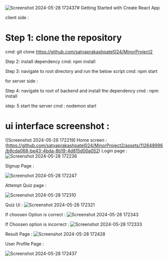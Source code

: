![Screenshot 2024-05-28 172437](https://github.com/satyaprakashpatel024/MinorProject2/assets/112648996/0d7fc2eb-36bd-4430-94a9-0f248af7af02)# Getting Started with Create React App

client side : 

# Step 1: clone the repository
cmd: git clone https://github.com/satyaprakashpatel024/MinorProject2

Step 2: install dependency
cmd: npm install

Step 3: navigate to root directory and run the below script 
cmd: npm start


for server side : 

Step 4: navigate to root of backend and install the dependency 
cmd : npm install

step: 5 start the server 
cmd : nodemon start

# ui interface  screenshot : 
![Screenshot 2024-05-28 172219]
Home screen : 
(https://github.com/satyaprakashpatel024/MinorProject2/assets/112648996/b9cda068-be43-4bda-8b19-4d815d00a052)
Login page : 
![Screenshot 2024-05-28 172236](https://github.com/satyaprakashpatel024/MinorProject2/assets/112648996/912f71de-d786-4ccf-898b-721ad32fede5)


Signup Page :

![Screenshot 2024-05-28 172247](https://github.com/satyaprakashpatel024/MinorProject2/assets/112648996/a7548527-02d3-4485-be78-91828001b53d)

Attempt Quiz page : 

![Screenshot 2024-05-28 172310](https://github.com/satyaprakashpatel024/MinorProject2/assets/112648996/2359b886-8b77-4c04-a921-4baf8e965fe4)

Quiz Ui : 
![Screenshot 2024-05-28 172321](https://github.com/satyaprakashpatel024/MinorProject2/assets/112648996/f8354d22-8473-4298-8cf2-84f3df4fb588)

If choosen Option is correct : 
![Screenshot 2024-05-28 172343](https://github.com/satyaprakashpatel024/MinorProject2/assets/112648996/4d5196ad-ffb5-456f-adbe-c75313380fad)

If Choosen option is incorrect :
![Screenshot 2024-05-28 172333](https://github.com/satyaprakashpatel024/MinorProject2/assets/112648996/05716967-87e8-459c-b88a-4ffb74be91e9)

Result Page : 
![Screenshot 2024-05-28 172428](https://github.com/satyaprakashpatel024/MinorProject2/assets/112648996/8b042d73-417e-4d48-b2aa-1541b7a79463)


User Profile Page : 

![Screenshot 2024-05-28 172437](https://github.com/satyaprakashpatel024/MinorProject2/assets/112648996/451a7324-3554-4e25-9953-e13d25bf69fa)
